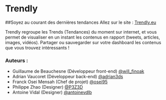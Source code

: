 Trendly
====================
##Soyez au courant des dernières tendances
Allez sur le site : [Trendly.eu](http://trendly.eu "Trendly.eu")


Trendly regroupe les Trends (Tendances) du moment sur internet, et vous permet de visualiser en un instant
les contenus en rapport (tweets, articles, images, vidéos).
Partager ou sauvegarder sur votre dashboard les contenus que vous trouvez intéressants !



### Auteurs :
- Guillaume de Beauchesne (Développeur front-end) [@will_finoak](https://twitter.com/Will_Finoak "@will_finoak")
- Adrian Vaucoret (Développeur back-end) [@adrian3ds](https://twitter.com/Adrian3ds "@adrian3ds")
- Franck Osei Mensah (Chef de projet) [@osei95](https://twitter.com/osei95 "@osei95")
- Philippe Zhao (Designer) [@P3Z3D](https://twitter.com/p3z3d "@P3Z3D")
- Antoine Vidal (Designer) [@antoinevdlb](https://twitter.com/antoinevdlb "@antoinevdlb")


